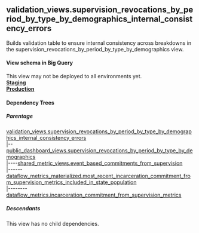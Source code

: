 ## validation_views.supervision_revocations_by_period_by_type_by_demographics_internal_consistency_errors
 Builds validation
table to ensure internal consistency across breakdowns in the
supervision_revocations_by_period_by_type_by_demographics view.

#### View schema in Big Query
This view may not be deployed to all environments yet.<br/>
[**Staging**](https://console.cloud.google.com/bigquery?pli=1&p=recidiviz-staging&page=table&project=recidiviz-staging&d=validation_views&t=supervision_revocations_by_period_by_type_by_demographics_internal_consistency_errors)
<br/>
[**Production**](https://console.cloud.google.com/bigquery?pli=1&p=recidiviz-123&page=table&project=recidiviz-123&d=validation_views&t=supervision_revocations_by_period_by_type_by_demographics_internal_consistency_errors)
<br/>

#### Dependency Trees

##### Parentage
[validation_views.supervision_revocations_by_period_by_type_by_demographics_internal_consistency_errors](../validation_views/supervision_revocations_by_period_by_type_by_demographics_internal_consistency_errors.md) <br/>
|--[public_dashboard_views.supervision_revocations_by_period_by_type_by_demographics](../public_dashboard_views/supervision_revocations_by_period_by_type_by_demographics.md) <br/>
|----[shared_metric_views.event_based_commitments_from_supervision](../shared_metric_views/event_based_commitments_from_supervision.md) <br/>
|------[dataflow_metrics_materialized.most_recent_incarceration_commitment_from_supervision_metrics_included_in_state_population](../dataflow_metrics_materialized/most_recent_incarceration_commitment_from_supervision_metrics_included_in_state_population.md) <br/>
|--------[dataflow_metrics.incarceration_commitment_from_supervision_metrics](../../metrics/incarceration/incarceration_commitment_from_supervision_metrics.md) <br/>


##### Descendants
This view has no child dependencies.
